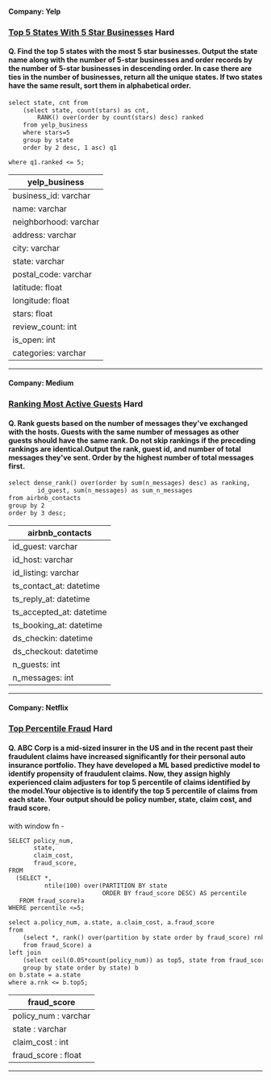 #### Company: Yelp

### [Top 5 States With 5 Star Businesses](https://platform.stratascratch.com/coding/10046-top-5-states-with-5-star-businesses?code_type=1) Hard

#### Q. Find the top 5 states with the most 5 star businesses. Output the state name along with the number of 5-star businesses and order records by the number of 5-star businesses in descending order. In case there are ties in the number of businesses, return all the unique states. If two states have the same result, sort them in alphabetical order.

```diff
select state, cnt from
    (select state, count(stars) as cnt,
        RANK() over(order by count(stars) desc) ranked
    from yelp_business
    where stars=5
    group by state
    order by 2 desc, 1 asc) q1

where q1.ranked <= 5;


```

| yelp_business            |
|--------------------------|
| business_id: varchar     |
| name: varchar            |
| neighborhood: varchar    |
| address: varchar         |
| city: varchar            |
| state: varchar           |
| postal_code: varchar     |
| latitude: float          |
| longitude: float         |
| stars: float             |
| review_count: int        |
| is_open: int             |
| categories: varchar      |


---

#### Company: Medium

### [Ranking Most Active Guests](https://platform.stratascratch.com/coding/10046-top-5-states-with-5-star-businesses?code_type=1) Hard

#### Q. Rank guests based on the number of messages they've exchanged with the hosts. Guests with the same number of messages as other guests should have the same rank. Do not skip rankings if the preceding rankings are identical.Output the rank, guest id, and number of total messages they've sent. Order by the highest number of total messages first.

```diff
select dense_rank() over(order by sum(n_messages) desc) as ranking,
        id_guest, sum(n_messages) as sum_n_messages
from airbnb_contacts
group by 2
order by 3 desc;


```

| airbnb_contacts          |
|--------------------------|
| id_guest: varchar        |
| id_host: varchar
| id_listing: varchar 
| ts_contact_at: datetime
| ts_reply_at: datetime
| ts_accepted_at: datetime
| ts_booking_at: datetime
| ds_checkin: datetime
| ds_checkout: datetime
| n_guests: int
| n_messages: int


---

#### Company: Netflix

### [Top Percentile Fraud](https://platform.stratascratch.com/coding/10303-top-percentile-fraud?code_type=1) Hard

#### Q. ABC Corp is a mid-sized insurer in the US and in the recent past their fraudulent claims have increased significantly for their personal auto insurance portfolio. They have developed a ML based predictive model to identify propensity of fraudulent claims. Now, they assign highly experienced claim adjusters for top 5 percentile of claims identified by the model.Your objective is to identify the top 5 percentile of claims from each state. Your output should be policy number, state, claim cost, and fraud score.

with window fn -
```diff
SELECT policy_num,
       state,
       claim_cost,
       fraud_score,
FROM
  (SELECT *,
          ntile(100) over(PARTITION BY state
                          ORDER BY fraud_score DESC) AS percentile
   FROM fraud_score)a
WHERE percentile <=5;

```
```diff
select a.policy_num, a.state, a.claim_cost, a.fraud_score 
from
    (select *, rank() over(partition by state order by fraud_score) rnk
    from fraud_Score) a
left join
    (select ceil(0.05*count(policy_num)) as top5, state from fraud_score
    group by state order by state) b
on b.state = a.state
where a.rnk <= b.top5;

```

| fraud_score            |
|------------------------|
| policy_num : varchar   |
| state : varchar        | 
| claim_cost : int       |
| fraud_score : float    |


---


